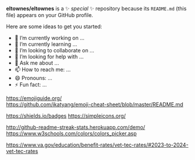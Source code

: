 

**eltownes/eltownes** is a ✨ _special_ ✨ repository because its `README.md` (this file) appears on your GitHub profile.

Here are some ideas to get you started:

- 🔭 I’m currently working on ...
- 🌱 I’m currently learning ...
- 👯 I’m looking to collaborate on ...
- 🤔 I’m looking for help with ...
- 💬 Ask me about ...
- 📫 How to reach me: ...
- 😄 Pronouns: ...
- ⚡ Fun fact: ...

https://emojiguide.org/ <br>
https://github.com/ikatyang/emoji-cheat-sheet/blob/master/README.md

https://shields.io/badges
https://simpleicons.org/

http://github-readme-streak-stats.herokuapp.com/demo/
https://www.w3schools.com/colors/colors_picker.asp

https://www.va.gov/education/benefit-rates/vet-tec-rates/#2023-to-2024-vet-tec-rates

